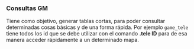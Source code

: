 ### Consultas GM

Tiene como objetivo, generar tablas cortas, para poder consultar determinadas cosas básicas y de una forma rápida. Por ejemplo `game_tele` tiene todos los id que se debe utilizar con el comando **.tele ID** para de esa manera acceder rápidamente a un determinado mapa.
